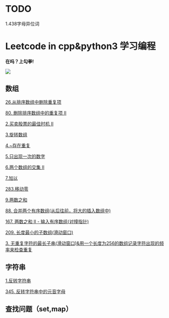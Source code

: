 # TODO

1.438字母异位词


# Leetcode in cpp&python3   学习编程 

__在吗？上勾拳!__
                                                      
![](https://github.com/GittersYang/LeetCode/blob/master/a13408bf9eefbf58a688c35201a39b90.jpeg)

## 数组

[26.从排序数组中删除重复项](https://github.com/GittersYang/LeetCode/blob/master/%E5%88%9D%E7%BA%A7%E7%AE%97%E6%B3%95/%E6%95%B0%E7%BB%84/%E4%BB%8E%E6%8E%92%E5%BA%8F%E6%95%B0%E7%BB%84%E4%B8%AD%E5%88%A0%E9%99%A4%E9%87%8D%E5%A4%8D%E9%A1%B9.py)

[80. 删除排序数组中的重复项 II](https://github.com/GittersYang/LeetCode/blob/master/%E5%88%9D%E7%BA%A7%E7%AE%97%E6%B3%95/%E6%95%B0%E7%BB%84/80.%20%E5%88%A0%E9%99%A4%E6%8E%92%E5%BA%8F%E6%95%B0%E7%BB%84%E4%B8%AD%E7%9A%84%E9%87%8D%E5%A4%8D%E9%A1%B9%20II.cpp)

[2.买卖股票的最佳时机 II](https://github.com/GittersYang/LEETCODE-/blob/master/%E5%88%9D%E7%BA%A7%E7%AE%97%E6%B3%95/%E6%95%B0%E7%BB%84/%E4%B9%B0%E5%8D%96%E8%82%A1%E7%A5%A8%E7%9A%84%E6%9C%80%E4%BD%B3%E6%97%B6%E6%9C%BA%20II.py)

[3.旋转数组](https://github.com/GittersYang/LEETCODE-/new/master/%E5%88%9D%E7%BA%A7%E7%AE%97%E6%B3%95/%E6%95%B0%E7%BB%84.py)

[4.~存在重复](https://github.com/GittersYang/LeetCode/blob/master/%E5%88%9D%E7%BA%A7%E7%AE%97%E6%B3%95/%E6%95%B0%E7%BB%84/~%E5%AD%98%E5%9C%A8%E9%87%8D%E5%A4%8D.py)

[5.只出现一次的数字](https://github.com/GittersYang/LeetCode/new/master/%E5%88%9D%E7%BA%A7%E7%AE%97%E6%B3%95/%E6%95%B0%E7%BB%84.py)

[6.两个数组的交集 II](https://github.com/GittersYang/LeetCode/blob/master/%E5%88%9D%E7%BA%A7%E7%AE%97%E6%B3%95/%E6%95%B0%E7%BB%84/%E4%B8%A4%E4%B8%AA%E6%95%B0%E7%BB%84%E7%9A%84%E4%BA%A4%E9%9B%86%20II.py)

[7.加以](https://github.com/GittersYang/LeetCode/blob/master/%E5%88%9D%E7%BA%A7%E7%AE%97%E6%B3%95/%E6%95%B0%E7%BB%84/%E5%8A%A0%E4%B8%80.py)

[283.移动零](https://github.com/GittersYang/LeetCode/blob/master/%E5%88%9D%E7%BA%A7%E7%AE%97%E6%B3%95/%E6%95%B0%E7%BB%84/%E7%A7%BB%E5%8A%A8%E9%9B%B6.py)

[9.两数之和](https://github.com/GittersYang/LeetCode/blob/master/%E5%88%9D%E7%BA%A7%E7%AE%97%E6%B3%95/%E6%95%B0%E7%BB%84/%E4%B8%A4%E6%95%B0%E4%B9%8B%E5%92%8C.py)

[88. 合并两个有序数组(从后往前，将大的插入数组中)](https://github.com/GittersYang/LeetCode/tree/master/%E5%88%9D%E7%BA%A7%E7%AE%97%E6%B3%95/%E6%95%B0%E7%BB%84)

[167. 两数之和 II - 输入有序数组(对撞指针)](https://github.com/GittersYang/LeetCode/tree/master/%E5%88%9D%E7%BA%A7%E7%AE%97%E6%B3%95/%E6%95%B0%E7%BB%84)

[209. 长度最小的子数组(滑动窗口)](https://github.com/GittersYang/LeetCode/blob/master/%E5%88%9D%E7%BA%A7%E7%AE%97%E6%B3%95/%E6%95%B0%E7%BB%84/209.%20%E9%95%BF%E5%BA%A6%E6%9C%80%E5%B0%8F%E7%9A%84%E5%AD%90%E6%95%B0%E7%BB%84)

[3. 无重复字符的最长子串(滑动窗口)&用一个长度为256的数组记录字符出现的频率来检查重复](https://github.com/GittersYang/LeetCode/blob/master/%E5%88%9D%E7%BA%A7%E7%AE%97%E6%B3%95/%E6%95%B0%E7%BB%84/3.%20%E6%97%A0%E9%87%8D%E5%A4%8D%E5%AD%97%E7%AC%A6%E7%9A%84%E6%9C%80%E9%95%BF%E5%AD%90%E4%B8%B2)










## 字符串

[1.反转字符串](https://github.com/GittersYang/LeetCode/blob/master/%E5%88%9D%E7%BA%A7%E7%AE%97%E6%B3%95/%E6%95%B0%E7%BB%84/%E5%8F%8D%E8%BD%AC%E5%AD%97%E7%AC%A6%E4%B8%B2.py)

[345. 反转字符串中的元音字母](https://github.com/GittersYang/LeetCode/blob/master/%E5%88%9D%E7%BA%A7%E7%AE%97%E6%B3%95/%E5%AD%97%E7%AC%A6%E4%B8%B2/345.%20%E5%8F%8D%E8%BD%AC%E5%AD%97%E7%AC%A6%E4%B8%B2%E4%B8%AD%E7%9A%84%E5%85%83%E9%9F%B3%E5%AD%97%E6%AF%8D)


## 查找问题（set,map）


